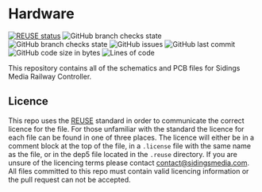 <!-- 
SPDX-FileCopyrightText: Copyright (c) 2021 Matthew Nickson 

SPDX-License-Identifier: MIT
-->
# Hardware
[![REUSE status](https://api.reuse.software/badge/github.com/SidingsMedia/SMRC-hardware)](https://api.reuse.software/info/github.com/SidingsMedia/SMRC-hardware) ![GitHub branch checks state](https://img.shields.io/github/checks-status/SidingsMedia/SMRC-hardware/main?label=main%20checks) ![GitHub branch checks state](https://img.shields.io/github/checks-status/SidingsMedia/SMRC-hardware/develop?label=develop%20checks) ![GitHub issues](https://img.shields.io/github/issues/SidingsMedia/SMRC-hardware) ![GitHub last commit](https://img.shields.io/github/last-commit/sidingsmedia/SMRC-hardware) ![GitHub code size in bytes](https://img.shields.io/github/languages/code-size/SidingsMedia/SMRC-hardware) ![Lines of code](https://img.shields.io/tokei/lines/github/SidingsMedia/SMRC-hardware)

This repository contains all of the schematics and PCB files for Sidings Media Railway Controller. 

## Licence
This repo uses the [REUSE](https://reuse.software) standard in order to communicate the correct licence for the file. For those unfamiliar with the standard the licence for each file can be found in one of three places. The licence will either be in a comment block at the top of the file, in a `.license` file with the same name as the file, or in the dep5 file located in the `.reuse` directory. If you are unsure of the licencing terms please contact [contact@sidingsmedia.com](mailto:contact@sidingsmedia.com?subject=SMRC%20Licence). All files committed to this repo must contain valid licencing information or the pull request can not be accepted.